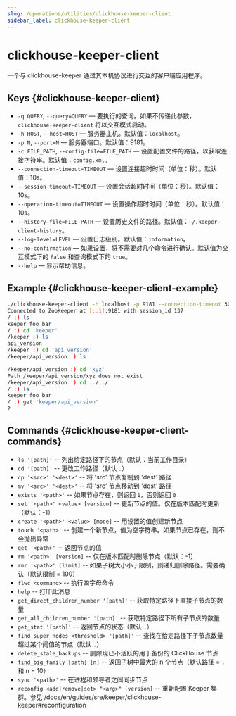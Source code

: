 ```yaml
---
slug: /operations/utilities/clickhouse-keeper-client
sidebar_label: clickhouse-keeper-client
---
```



# clickhouse-keeper-client

一个与 clickhouse-keeper 通过其本机协议进行交互的客户端应用程序。

## Keys {#clickhouse-keeper-client}

-   `-q QUERY`, `--query=QUERY` — 要执行的查询。如果不传递此参数，`clickhouse-keeper-client` 将以交互模式启动。
-   `-h HOST`, `--host=HOST` — 服务器主机。默认值：`localhost`。
-   `-p N`, `--port=N` — 服务器端口。默认值：9181。
-   `-c FILE_PATH`, `--config-file=FILE_PATH` — 设置配置文件的路径，以获取连接字符串。默认值：`config.xml`。
-   `--connection-timeout=TIMEOUT` — 设置连接超时时间（单位：秒）。默认值：10s。
-   `--session-timeout=TIMEOUT` — 设置会话超时时间（单位：秒）。默认值：10s。
-   `--operation-timeout=TIMEOUT` — 设置操作超时时间（单位：秒）。默认值：10s。
-   `--history-file=FILE_PATH` — 设置历史文件的路径。默认值：`~/.keeper-client-history`。
-   `--log-level=LEVEL` — 设置日志级别。默认值：`information`。
-   `--no-confirmation` — 如果设置，将不需要对几个命令进行确认。默认值为交互模式下的 `false` 和查询模式下的 `true`。
-   `--help` — 显示帮助信息。

## Example {#clickhouse-keeper-client-example}

```bash
./clickhouse-keeper-client -h localhost -p 9181 --connection-timeout 30 --session-timeout 30 --operation-timeout 30
Connected to ZooKeeper at [::1]:9181 with session_id 137
/ :) ls
keeper foo bar
/ :) cd 'keeper'
/keeper :) ls
api_version
/keeper :) cd 'api_version'
/keeper/api_version :) ls

/keeper/api_version :) cd 'xyz'
Path /keeper/api_version/xyz does not exist
/keeper/api_version :) cd ../../
/ :) ls
keeper foo bar
/ :) get 'keeper/api_version'
2
```

## Commands {#clickhouse-keeper-client-commands}

-   `ls '[path]'` -- 列出给定路径下的节点（默认：当前工作目录）
-   `cd '[path]'` -- 更改工作路径（默认 `.`）
-   `cp '<src>' '<dest>'`  -- 将 'src' 节点复制到 'dest' 路径
-   `mv '<src>' '<dest>'`  -- 将 'src' 节点移动到 'dest' 路径
-   `exists '<path>'` -- 如果节点存在，则返回 `1`，否则返回 `0`
-   `set '<path>' <value> [version]` -- 更新节点的值。仅在版本匹配时更新（默认：-1）
-   `create '<path>' <value> [mode]` -- 用设置的值创建新节点
-   `touch '<path>'` -- 创建一个新节点，值为空字符串。如果节点已存在，则不会抛出异常
-   `get '<path>'` -- 返回节点的值
-   `rm '<path>' [version]` -- 仅在版本匹配时删除节点（默认：-1）
-   `rmr '<path>' [limit]` -- 如果子树大小小于限制，则递归删除路径。需要确认（默认限制 = 100）
-   `flwc <command>` -- 执行四字母命令
-   `help` -- 打印此消息
-   `get_direct_children_number '[path]'` -- 获取特定路径下直接子节点的数量
-   `get_all_children_number '[path]'` -- 获取特定路径下所有子节点的数量
-   `get_stat '[path]'` -- 返回节点的状态（默认 `.`）
-   `find_super_nodes <threshold> '[path]'` -- 查找在给定路径下子节点数量超过某个阈值的节点（默认 `.`）
-   `delete_stale_backups` -- 删除现已不活跃的用于备份的 ClickHouse 节点
-   `find_big_family [path] [n]` -- 返回子树中最大的 n 个节点（默认路径 = `.` 和 n = 10）
-   `sync '<path>'` -- 在进程和领导者之间同步节点
-   `reconfig <add|remove|set> "<arg>" [version]` -- 重新配置 Keeper 集群。参见 /docs/en/guides/sre/keeper/clickhouse-keeper#reconfiguration
